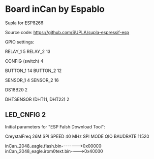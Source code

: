 # Board inCan by Espablo
Supla for ESP8266


Source code: https://github.com/SUPLA/supla-espressif-esp



GPIO settings:

RELAY_1				        5
RELAY_2    			        13

CONFIG (switch)        		4
	
BUTTON_1			        14
BUTTON_2			        12

SENSOR_1			        4
SENSOR_2			        16

DS18B20                     2


DHTSENSOR (DHT11, DHT22)    2

LED_CNFIG                   2
-------------------------------------------------

Initial parameters for "ESP Falsh Download Tool":

CreystalFreq 26M
SPI SPEED 40 MHz
SPI MODE QIO
BAUDRATE 11520

inCan_2048_eagle.flash.bin-------->0x00000
inCan_2048_eagle.irom0text.bin---->0x40000

